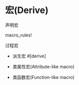 # 宏(Derive)



声明宏

macro_rules!



过程宏

- 派生宏 #[derive]

- 类属性宏(Attribute-like macro)

- 类函数宏(Function-like macro)
